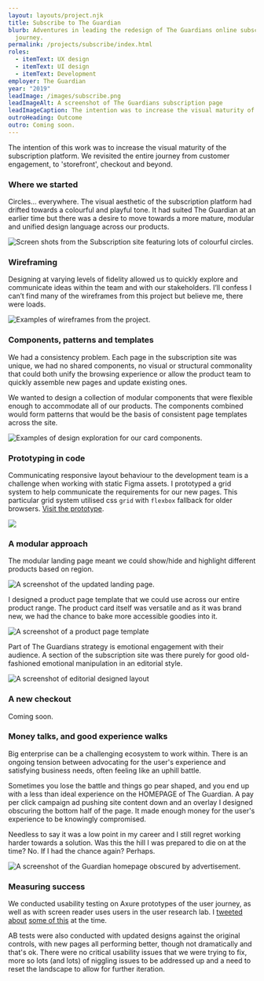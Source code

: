 ```yaml
---
layout: layouts/project.njk
title: Subscribe to The Guardian
blurb: Adventures in leading the redesign of The Guardians online subscription
  journey.
permalink: /projects/subscribe/index.html
roles:
  - itemText: UX design
  - itemText: UI design
  - itemText: Development
employer: The Guardian
year: "2019"
leadImage: /images/subscribe.png
leadImageAlt: A screenshot of The Guardians subscription page
leadImageCaption: The intention was to increase the visual maturity of the subscription platform.
outroHeading: Outcome
outro: Coming soon.
---
```

The intention of this work was to increase the visual maturity of the subscription platform. We revisited the entire journey from customer engagement, to 'storefront', checkout and beyond.

### Where we started

Circles... everywhere. The visual aesthetic of the subscription platform had drifted towards a colourful and playful tone. It had suited The Guardian at an earlier time but there was a desire to move towards a more mature, modular and unified design language across our products.

![Screen shots from the Subscription site featuring lots of colourful circles.](/images/circles-1.png "We were going around in circles when I started The Guardian. There was a lack of consistency across the subscription site and a visual language that was not aligned with how we wanted to present the brand. ")

### Wireframing

Designing at varying levels of fidelity allowed us to quickly explore and communicate ideas within the team and with our stakeholders. I’ll confess I can’t find many of the wireframes from this project but believe me, there were loads.

![Examples of wireframes from the project. ](/images/wireframes.png "Designing at varying levels of fidelity allowed us to quickly explore and communicate ideas.")

### Components, patterns and templates

We had a consistency problem. Each page in the subscription site was unique, we had no shared components, no visual or structural commonality that could both unify the browsing experience or allow the product team to quickly assemble new pages and update existing ones.

We wanted to design a collection of modular components that were flexible enough to accommodate all of our products. The components combined would form patterns that would be the basis of consistent page templates across the site.

![Examples of design exploration for our card components. ](/images/exploration.png "I started with an iterative approach to page design, by beginning with the modular components.")

### Prototyping in code

Communicating responsive layout behaviour to the development team is a challenge when working with static Figma assets. I prototyped a grid system to help communicate the requirements for our new pages. This particular grid system utilised css `grid` with `flexbox` fallback for older browsers. [Visit the prototype](https://relaxed-gates-aefba9.netlify.app/).

![](/images/_volumes_seagate_guardian_grid-20demo_index.html-1-.png)

### A modular approach

The modular landing page meant we could show/hide and highlight different products based on region.

![A screenshot of the updated landing page.](/images/subs-landing-evoluton-desktop.png "A modular approach meant we could be smarter in how we built our pages.")

I designed a product page template that we could use across our entire product range. The product card itself was versatile and as it was brand new, we had the chance to bake more accessible goodies into it.

![A screenshot of a product page template](/images/dp-baseline-desktop.png "A modular approach meant we could be faster when we built new pages.")

Part of The Guardians strategy is emotional engagement with their audience. A section of the subscription site was there purely for good old-fashioned emotional manipulation in an editorial style. 

![A screenshot of editorial designed layout](/images/windrush.png "Content in this section was customised based on your region. The UK saw Windrush, the US had to put up with Trump and Australian viewers were served environmental content.")

### A new checkout

Coming soon.

### Money talks, and good experience walks

Big enterprise can be a challenging ecosystem to work within. There is an ongoing tension between advocating for the user's experience and satisfying business needs, often feeling like an uphill battle.

Sometimes you lose the battle and things go pear shaped, and you end up with a less than ideal experience on the HOMEPAGE of The Guardian. A pay per click campaign ad pushing site content down and an overlay I designed obscuring the bottom half of the page. It made enough money for the user's experience to be knowingly compromised.

Needless to say it was a low point in my career and I still regret working harder towards a solution. Was this the hill I was prepared to die on at the time? No. If I had the chance again? Perhaps.

![A screenshot of the Guardian homepage obscured by advertisement. ](/images/banner-hell.jpeg "You win some, you lose some. It's safe to say the designers advocating for good UX lost this one 😔")

### Measuring success

We conducted usability testing on Axure prototypes of the user journey, as well as with screen reader uses users in the user research lab. I [tweeted about](https://twitter.com/jesseyuen/status/1111191991738687488) [some of this](https://twitter.com/jesseyuen/status/1107671336560807936) at the time.

AB tests were also conducted with updated designs against the original controls, with new pages all performing better, though not dramatically and that's ok. There were no critical usability issues that we were trying to fix, more so lots (and lots) of niggling issues to be addressed up and a need to reset the landscape to allow for further iteration.
